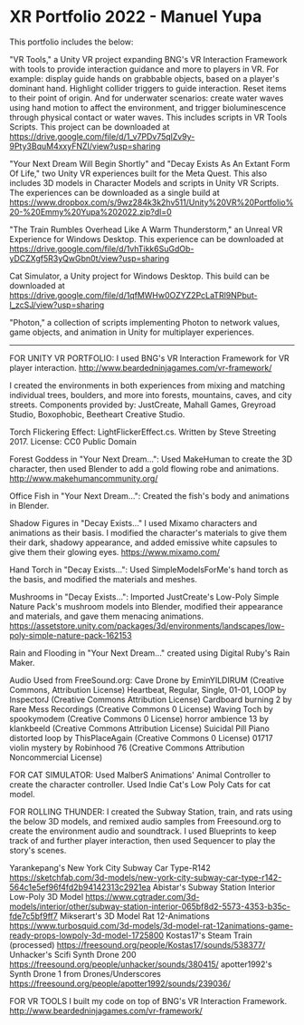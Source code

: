 # XR Portfolio 2022 - Manuel Yupa

This portfolio includes the below:

"VR Tools," a Unity VR project expanding BNG's VR Interaction Framework with tools to provide interaction guidance and more to players in VR. For example: display guide hands on grabbable objects, based on a player's dominant hand. Highlight collider triggers to guide interaction. Reset items to their point of origin. And for underwater scenarios: create water waves using hand motion to affect the environment, and trigger bioluminescence through physical contact or water waves. This includes scripts in VR Tools Scripts. This project can be downloaded at https://drive.google.com/file/d/1_v7PDv75qlZv9y-9Pty3BquM4xxyFNZI/view?usp=sharing

"Your Next Dream Will Begin Shortly" and "Decay Exists As An Extant Form Of Life," two Unity VR experiences built for the Meta Quest. This also includes 3D models in Character Models and scripts in Unity VR Scripts. The experiences can be downloaded as a single build at https://www.dropbox.com/s/9wz284k3k2hv511/Unity%20VR%20Portfolio%20-%20Emmy%20Yupa%202022.zip?dl=0

"The Train Rumbles Overhead Like A Warm Thunderstorm," an Unreal VR Experience for Windows Desktop. This experience can be downloaded at https://drive.google.com/file/d/1vhTikk6SuGdOb-yDCZXgf5R3yQwGbn0t/view?usp=sharing

Cat Simulator, a Unity project for Windows Desktop. This build can be downloaded at https://drive.google.com/file/d/1qfMWHw0OZYZ2PcLaTRl9NPbut-I_zcSJ/view?usp=sharing

"Photon," a collection of scripts implementing Photon to network values, game objects, and animation in Unity for multiplayer experiences.

-----------------------------------------------------------------------------------------------

FOR UNITY VR PORTFOLIO: 
I used BNG's VR Interaction Framework for VR player interaction.
http://www.beardedninjagames.com/vr-framework/

I created the environments in both experiences from mixing and matching individual trees, boulders, and more into forests, mountains, caves, and city streets.
Components provided by: JustCreate, Mahall Games, Greyroad Studio, Boxophobic, Beetheart Creative Studio.

Torch Flickering Effect: LightFlickerEffect.cs. Written by Steve Streeting 2017. License: CC0 Public Domain 

Forest Goddess in "Your Next Dream...": Used MakeHuman to create the 3D character, then used Blender to add a gold flowing robe and animations.
http://www.makehumancommunity.org/

Office Fish in "Your Next Dream...": Created the fish's body and animations in Blender. 

Shadow Figures in "Decay Exists..." I used Mixamo characters and animations as their basis. I modified the character's materials to give them their dark, shadowy appearance, and added emissive white capsules to give them their glowing eyes.
https://www.mixamo.com/

Hand Torch in "Decay Exists...": Used SimpleModelsForMe's hand torch as the basis, and modified the materials and meshes.

Mushrooms in "Decay Exists...": Imported JustCreate's Low-Poly Simple Nature Pack's mushroom models into Blender, modified their appearance and materials,
and gave them menacing animations.
https://assetstore.unity.com/packages/3d/environments/landscapes/low-poly-simple-nature-pack-162153

Rain and Flooding in "Your Next Dream..." created using Digital Ruby's Rain Maker.

Audio Used from FreeSound.org: 
Cave Drone by EminYILDIRUM (Creative Commons, Attribution License)
Heartbeat, Regular, Single, 01-01, LOOP by InspectorJ (Creative Commons Attribution License)
Cardboard burning 2 by Rare Mess Recordings (Creative Commons 0 License)
Waving Toch by spookymodem (Creative Commons 0 License)
horror ambience 13 by klankbeeld (Creative Commons Attribution License)
Suicidal Pill Piano distorted loop by ThisPlaceAgain (Creative Commons 0 License)
01717 violin mystery by Robinhood 76 (Creative Commons Attribution Noncommercial License)

FOR CAT SIMULATOR:
Used MalberS Animations' Animal Controller to create the character controller. Used Indie Cat's Low Poly Cats for cat model.

FOR ROLLING THUNDER:
I created the Subway Station, train, and rats using the below 3D models, and remixed audio samples from Freesound.org to create the environment audio and soundtrack.
I used Blueprints to keep track of and further player interaction, then used Sequencer to play the story's scenes.

Yarankepang's New York City Subway Car Type-R142 https://sketchfab.com/3d-models/new-york-city-subway-car-type-r142-564c1e5ef96f4fd2b94142313c2921ea
Abistar's Subway Station Interior Low-Poly 3D Model https://www.cgtrader.com/3d-models/interior/other/subway-station-interior-065bf8d2-5573-4353-b35c-fde7c5bf9ff7
Mikserart's 3D Model Rat 12-Animations https://www.turbosquid.com/3d-models/3d-model-rat-12animations-game-ready-props-lowpoly-3d-model-1725800
Kostas17's Steam Train (processed) https://freesound.org/people/Kostas17/sounds/538377/
Unhacker's Scifi Synth Drone 200 https://freesound.org/people/unhacker/sounds/380415/
apotter1992's Synth Drone 1 from Drones/Underscores https://freesound.org/people/apotter1992/sounds/239036/

FOR VR TOOLS
I built my code on top of BNG's VR Interaction Framework.
http://www.beardedninjagames.com/vr-framework/
